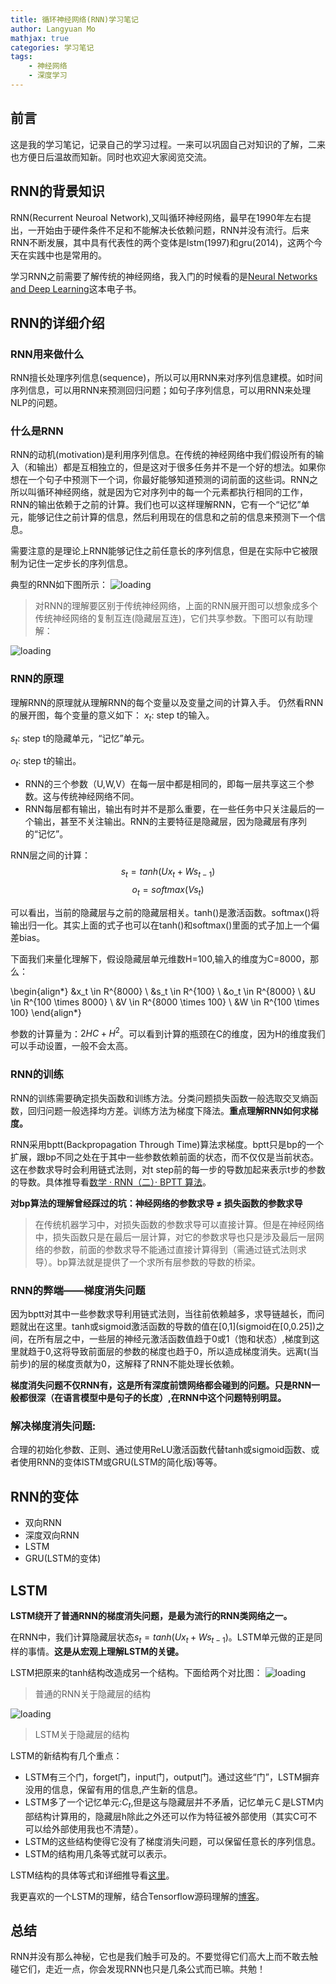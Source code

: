```yaml
---
title: 循环神经网络(RNN)学习笔记
author: Langyuan Mo
mathjax: true
categories: 学习笔记
tags:
    - 神经网络
    - 深度学习
---
```



## 前言
这是我的学习笔记，记录自己的学习过程。一来可以巩固自己对知识的了解，二来也方便日后温故而知新。同时也欢迎大家阅览交流。

## RNN的背景知识
RNN(Recurrent Neuroal Network),又叫循环神经网络，最早在1990年左右提出，一开始由于硬件条件不足和不能解决长依赖问题，RNN并没有流行。后来RNN不断发展，其中具有代表性的两个变体是lstm(1997)和gru(2014)，这两个今天在实践中也是常用的。

学习RNN之前需要了解传统的神经网络，我入门的时候看的是[Neural Networks and Deep Learning](http://neuralnetworksanddeeplearning.com/index.html)这本电子书。

## RNN的详细介绍
<!-- more -->

### RNN用来做什么
RNN擅长处理序列信息(sequence)，所以可以用RNN来对序列信息建模。如时间序列信息，可以用RNN来预测回归问题；如句子序列信息，可以用RNN来处理NLP的问题。

### 什么是RNN
RNN的动机(motivation)是利用序列信息。在传统的神经网络中我们假设所有的输入（和输出）都是互相独立的，但是这对于很多任务并不是一个好的想法。如果你想在一个句子中预测下一个词，你最好能够知道预测的词前面的这些词。RNN之所以叫循环神经网络，就是因为它对序列中的每一个元素都执行相同的工作，RNN的输出依赖于之前的计算。我们也可以这样理解RNN，它有一个“记忆”单元，能够记住之前计算的信息，然后利用现在的信息和之前的信息来预测下一个信息。

需要注意的是理论上RNN能够记住之前任意长的序列信息，但是在实际中它被限制为记住一定步长的序列信息。

典型的RNN如下图所示：
![loading](/images/rnn1.jpg)
> 对RNN的理解要区别于传统神经网络，上面的RNN展开图可以想象成多个传统神经网络的复制互连(隐藏层互连)，它们共享参数。下图可以有助理解：

![loading](/images/rnn_open.jpg)


### RNN的原理
理解RNN的原理就从理解RNN的每个变量以及变量之间的计算入手。
仍然看RNN的展开图，每个变量的意义如下：
$x_t$: step t的输入。

$s_t$: step t的隐藏单元，“记忆”单元。

$o_t$: step t的输出。

* RNN的三个参数（U,W,V）在每一层中都是相同的，即每一层共享这三个参数。这与传统神经网络不同。
* RNN每层都有输出，输出有时并不是那么重要，在一些任务中只关注最后的一个输出，甚至不关注输出。RNN的主要特征是隐藏层，因为隐藏层有序列的“记忆”。

RNN层之间的计算：
$$s_t=tanh(Ux_t+Ws_{t-1})$$
$$o_t=softmax(Vs_t)$$

可以看出，当前的隐藏层与之前的隐藏层相关。tanh()是激活函数。softmax()将输出归一化。其实上面的式子也可以在tanh()和softmax()里面的式子加上一个偏差bias。

下面我们来量化理解下，假设隐藏层单元维数H=100,输入的维度为C=8000，那么：

\begin{align*}
&x_t \in R^{8000} \\ 
&s_t \in R^{100}  \\
&o_t \in R^{8000} \\
&U \in R^{100 \times 8000} \\
&V \in R^{8000 \times 100} \\
&W \in R^{100 \times 100}
\end{align*}

参数的计算量为：$2HC+H^2$。可以看到计算的瓶颈在C的维度，因为H的维度我们可以手动设置，一般不会太高。

### RNN的训练
RNN的训练需要确定损失函数和训练方法。分类问题损失函数一般选取交叉熵函数，回归问题一般选择均方差。训练方法为梯度下降法。**重点理解RNN如何求梯度。**

RNN采用bptt(Backpropagation Through Time)算法求梯度。bptt只是bp的一个扩展，跟bp不同之处在于其中一些参数依赖前面的状态，而不仅仅是当前状态。这在参数求导时会利用链式法则，对t step前的每一步的导数加起来表示t步的参数的导数。具体推导看[数学 · RNN（二）· BPTT 算法](https://zhuanlan.zhihu.com/p/26892413)。

**对bp算法的理解曾经踩过的坑：神经网络的参数求导 $\neq$ 损失函数的参数求导**
>在传统机器学习中，对损失函数的参数求导可以直接计算。但是在神经网络中，损失函数只是在最后一层计算，对它的参数求导也只是涉及最后一层网络的参数，前面的参数求导不能通过直接计算得到（需通过链式法则求导）。bp算法就是提供了一个求所有层参数的导数的桥梁。

### RNN的弊端——梯度消失问题
因为bptt对其中一些参数求导利用链式法则，当往前依赖越多，求导链越长，而问题就出在这里。tanh或sigmoid激活函数的导数的值在\[0,1\](sigmoid在\[0,0.25\])之间，在所有层之中，一些层的神经元激活函数值趋于0或1（饱和状态）,梯度到这里就趋于0,这将导致前面层的参数的梯度也趋于0，所以造成梯度消失。远离t(当前步)的层的梯度贡献为0，这解释了RNN不能处理长依赖。

**梯度消失问题不仅RNN有，这是所有深度前馈网络都会碰到的问题。只是RNN一般都很深（在语言模型中是句子的长度）,在RNN中这个问题特别明显。**

### 解决梯度消失问题:
合理的初始化参数、正则、通过使用ReLU激活函数代替tanh或sigmoid函数、或者使用RNN的变体lSTM或GRU(LSTM的简化版)等等。

## RNN的变体
* 双向RNN
* 深度双向RNN
* LSTM
* GRU(LSTM的变体)


## LSTM
**LSTM绕开了普通RNN的梯度消失问题，是最为流行的RNN类网络之一。**

在RNN中，我们计算隐藏层状态$s_t=tanh(Ux_t+Ws_{t-1})$。LSTM单元做的正是同样的事情。**这是从宏观上理解LSTM的关键。**

LSTM把原来的tanh结构改造成另一个结构。下面给两个对比图：
![loading](/images/LSTM3-SimpleRNN.png)
>普通的RNN关于隐藏层的结构

![loading](/images/LSTM3-chain.png)
>LSTM关于隐藏层的结构

LSTM的新结构有几个重点：
* LSTM有三个门，forget门，input门，output门。通过这些“门”，LSTM摒弃没用的信息，保留有用的信息,产生新的信息。
* LSTM多了一个记忆单元:$C_t$,但是这与隐藏层并不矛盾，记忆单元Ｃ是LSTM内部结构计算用的，隐藏层h除此之外还可以作为特征被外部使用（其实C可不可以给外部使用我也不清楚）。
* LSTM的这些结构使得它没有了梯度消失问题，可以保留任意长的序列信息。
* LSTM的结构用几条等式就可以表示。

LSTM结构的具体等式和详细推导看[这里](http://colah.github.io/posts/2015-08-Understanding-LSTMs/)。

我更喜欢的一个LSTM的理解，结合Tensorflow源码理解的[博客](http://blog.gdf.name/lstm-with-tensorflow/)。

<!-- ## GRU
只有两个“门”，一个reset门，一个update门。跟lstm比没有了内部存储器c，结构比lstm简单一点。
公式化表示（待补充）


## LSTM与GRU的比较
LSTM与GRU都可以解决梯度消失的问题（如何绕过？待理解），你可能会想知道：使用哪一个？ GRU是相当新的（2014年），其权衡还没有得到充分的探索。 在许多任务中，两种体系结构都可以产生可比较的性能，而调整超参数（如层大小）可能比选择理想的体系结构更重要。 **GRU具有较少的参数（U和W较小），因此可能训练速度更快或需要更少的数据来推广。 另一方面，如果你有足够的数据，LSTM的更强大的表现力可能会带来更好的结果。** -->

## 总结
RNN并没有那么神秘，它也是我们触手可及的。不要觉得它们高大上而不敢去触碰它们，走近一点，你会发现RNN也只是几条公式而已嘛。共勉！






